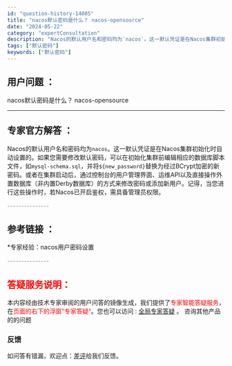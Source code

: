 ```yaml
---
id: "question-history-14005"
title: "nacos默认密码是什么？ nacos-opensource"
date: "2024-05-22"
category: "expertConsultation"
description: "Nacos的默认用户名和密码均为`nacos`。这一默认凭证是在Nacos集群初始化时自动设置的。如果您需要修改默认密码，可以在初始化集群前编辑相应的数据库脚本文件，如`mysql-schema.sql`，并将`$new_password`替换为经过BCrypt加密的新密码。或者在集群启动后，通过控"
tags: ["默认密码"]
keywords: ["默认密码"]
---
```


## 用户问题 ： 
 nacos默认密码是什么？ nacos-opensource 

---------------
## 专家官方解答 ：

Nacos的默认用户名和密码均为`nacos`。这一默认凭证是在Nacos集群初始化时自动设置的。如果您需要修改默认密码，可以在初始化集群前编辑相应的数据库脚本文件，如`mysql-schema.sql`，并将`${new_password}`替换为经过BCrypt加密的新密码。或者在集群启动后，通过控制台的用户管理界面、运维API以及直接操作外置数据库（非内置Derby数据库）的方式来修改密码或添加新用户。记得，当您进行这些操作时，若Nacos已开启鉴权，需具备管理员权限。


<font color="#949494">---------------</font> 


## 参考链接 ：

*专家经验：nacos用户密码设置 


 <font color="#949494">---------------</font> 
 


## <font color="#FF0000">答疑服务说明：</font> 

本内容经由技术专家审阅的用户问答的镜像生成，我们提供了<font color="#FF0000">专家智能答疑服务</font>，在<font color="#FF0000">页面的右下的浮窗”专家答疑“</font>。您也可以访问 : [全局专家答疑](https://opensource.alibaba.com/chatBot) 。 咨询其他产品的的问题

### 反馈
如问答有错漏，欢迎点：[差评](https://ai.nacos.io/user/feedbackByEnhancerGradePOJOID?enhancerGradePOJOId=14014)给我们反馈。
